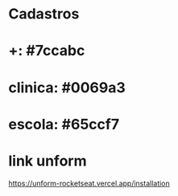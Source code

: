 # Cadastros
# +: #7ccabc
# clinica: #0069a3
# escola: #65ccf7

# link unform
https://unform-rocketseat.vercel.app/installation